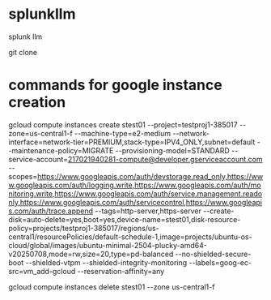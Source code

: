 # splunkllm
splunk llm 

git clone 

# commands for google instance creation

gcloud compute instances create stest01 --project=testproj1-385017 --zone=us-central1-f --machine-type=e2-medium --network-interface=network-tier=PREMIUM,stack-type=IPV4_ONLY,subnet=default --maintenance-policy=MIGRATE --provisioning-model=STANDARD --service-account=217021940281-compute@developer.gserviceaccount.com --scopes=https://www.googleapis.com/auth/devstorage.read_only,https://www.googleapis.com/auth/logging.write,https://www.googleapis.com/auth/monitoring.write,https://www.googleapis.com/auth/service.management.readonly,https://www.googleapis.com/auth/servicecontrol,https://www.googleapis.com/auth/trace.append --tags=http-server,https-server --create-disk=auto-delete=yes,boot=yes,device-name=stest01,disk-resource-policy=projects/testproj1-385017/regions/us-central1/resourcePolicies/default-schedule-1,image=projects/ubuntu-os-cloud/global/images/ubuntu-minimal-2504-plucky-amd64-v20250708,mode=rw,size=20,type=pd-balanced --no-shielded-secure-boot --shielded-vtpm --shielded-integrity-monitoring --labels=goog-ec-src=vm_add-gcloud --reservation-affinity=any

gcloud compute instances delete stest01 --zone us-central1-f
